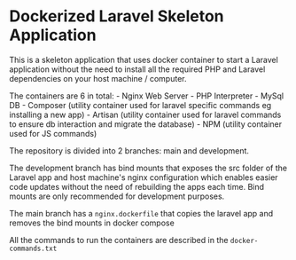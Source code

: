 # Dockerized Laravel Skeleton Application

This is a skeleton application that uses docker container to start a Laravel application without the need to install all the required PHP and Laravel dependencies on your host machine / computer.

The containers are 6 in total: 
    - Nginx Web Server 
    - PHP Interpreter 
    - MySql DB 
    - Composer (utility container used for laravel specific commands eg installing a new app) 
    - Artisan (utility container used for laravel commands to ensure db interaction and migrate the database) 
    - NPM (utility container used for JS commands)


The repository is divided into 2 branches: main and development.

The development branch has bind mounts that exposes the src folder of the Laravel app and host machine's nginx configuration which enables easier code updates without the need of rebuilding the apps each time. Bind mounts are only recommended for development purposes.

The main branch has a `nginx.dockerfile` that copies the laravel app and removes the bind mounts in docker compose

All the commands to run the containers are described in the `docker-commands.txt`
